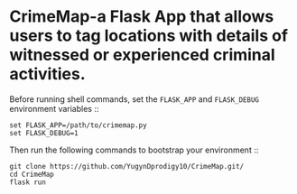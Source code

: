 # CrimeMap-a Flask App that allows users to tag locations with details of witnessed or experienced criminal activities.
Before running shell commands, set the ``FLASK_APP`` and ``FLASK_DEBUG``
environment variables ::

    set FLASK_APP=/path/to/crimemap.py
    set FLASK_DEBUG=1

Then run the following commands to bootstrap your environment ::

    git clone https://github.com/YugynDprodigy10/CrimeMap.git/
    cd CrimeMap
    flask run
